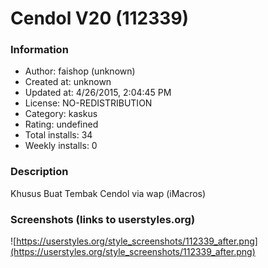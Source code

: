 # Cendol V20 (112339)

### Information
- Author: faishop (unknown)
- Created at: unknown
- Updated at: 4/26/2015, 2:04:45 PM
- License: NO-REDISTRIBUTION
- Category: kaskus
- Rating: undefined
- Total installs: 34
- Weekly installs: 0


### Description
Khusus Buat Tembak Cendol via wap (iMacros)


### Screenshots (links to userstyles.org)
![https://userstyles.org/style_screenshots/112339_after.png](https://userstyles.org/style_screenshots/112339_after.png)


